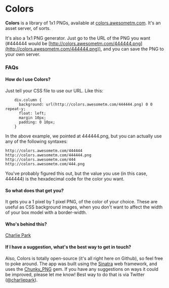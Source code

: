 # Colors

**Colors** is a library of 1x1 PNGs, available at [colors.awesometm.com](http://colors.awesometm.com). It's an asset server, of sorts. 

It's also a 1x1 PNG generator. Just go to the URL of the PNG you want (#444444 would be [http://colors.awesometm.com/444444.png](http://colors.awesometm.com/444444.png)), and you can save the PNG to your own server.

### FAQs

#### How do I use Colors?

Just tell your CSS file to use our URL. Like this:

		div.column {
		  background: url(http://colors.awesometm.com/444444.png) 0 0 repeat-y;
		  float: left;
		  margin 10px;
		  padding: 0 10px;
		}

In the above example, we pointed at 444444.png, but you can actually use any of the following syntaxes:

    http://colors.awesometm.com/444444
    http://colors.awesometm.com/444444.png
    http://colors.awesometm.com/444
    http://colors.awesometm.com/444.png

You've probably figured this out, but the value you use (in this case, 444444) is the hexadecimal code for the color you want.

#### So what does that get you?

It gets you a 1 pixel by 1 pixel PNG, of the color of your choice. These are useful as CSS background images, when you don't want to affect the width of your box model with a border-width.


#### Who's behind this?

[Charlie Park](http://charliepark.org)

#### If I have a suggestion, what's the best way to get in touch?

Also, Colors is totally open-source (it's all right here on Github), so feel free to poke around. The app was built using the [Sinatra](http://www.sinatrarb.com/) web framework, and uses the [Chunky_PNG](http://github.com/wvanbergen/chunky_png) gem. If you have any suggestions on ways it could be improved, please let me know! Best way to do that is via Twitter \([@charliepark](http://twitter.com/charliepark)\).